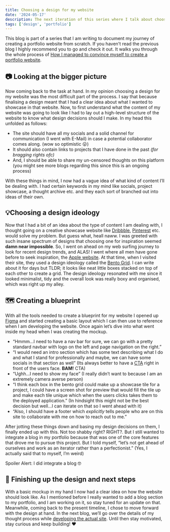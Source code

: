 ```yaml
---
title: Choosing a design for my website
date: '2024-05-17'
description: The next iteration of this series where I talk about choosing a design for my portfolio website and the thought process behind it.
tags: ['design', 'portfolio']
---
```


This blog is part of a series that I am writing to document my journey of creating a portfolio website from scratch. If you haven’t read the previous blog I highly recommend you to go and check it out. It walks you through the whole process of [How I managed to convince myself to create a portfolio website](/blogs/building_portfolio_1).

## 📷 Looking at the bigger picture

Now coming back to the task at hand. In my opinion choosing a design for my website was the most difficult part of the process. I say that because finalising a design meant that I had a clear idea about what I wanted to showcase in that website. Now, to first understand what the content of my website was going to look like I had to lay out a high-level structure of the website to know what design decisions should I make. In my head this unfolded as follows:

- The site should have all my socials and a solid channel for communication (I went with E-Mail) in case a potential collaborator comes along. (wow so optimistic 😛)
- It should also contain links to projects that I have done in the past _(for bragging rights ofc)_
- And, I should be able to share my un-censored thoughts on this platform (you might see more blogs regarding this since this is an ongoing process)

With these things in mind, I now had a vague idea of what kind of content I’ll be dealing with. I had certain keywords in my mind like socials, project showcase, a thought archive etc. and they each sort of branched out into ideas of their own.

## 💡Choosing a design ideology

Now that I had a bit of an idea about the type of content I am dealing with, I thought going on a creative showcase website like [Dribbble](https://dribbble.com/), [Pinterest](https://www.pinterest.com/) etc. would solve my problem. But guess what, heall naww. I was greeted with such insane spectrum of designs that choosing one for inspiration seemed **damn near impossible**. So, I went on ahead on my web surfing journey to look for recent design trends, and ALAS! I went where all men have gone before to seek inspiration, the [Apple website](https://www.apple.com/). At that time, when I visited their site, they used a design ideology called the [Bento Grid](https://medium.com/@hanekcud/bento-grids-what-are-they-and-how-to-use-them-in-your-ui-design-bc55b20f7b74). I can write about it for days but TLDR; it looks like neat little boxes stacked on top of each other to create a grid. The design ideology resonated with me since it looked minimalist, tidy and the overall look was really boxy and organised, which was right up my alley.

## 🗺️ Creating a blueprint

With all the tools needed to create a blueprint for my website I opened up [Figma](https://www.figma.com) and started creating a basic layout which I can then use to reference when I am developing the website. Once again let’s dive into what went inside my head when I was creating the mockup.

- “Hmmm…I need to have a nav bar for sure, we can go with a pretty standard navbar with logo on the left and page navigation on the right.”
- “I would need an intro section which has some text describing what I do and what I stand for professionally and maybe, we can have some socials in that section as well” (Its always better to have a [CTA](https://www.geeksforgeeks.org/what-is-call-to-action-cta-design/) right in front of the users face. **BAM!** CTA)
- “Ughh…I need to show my face” (I really didn’t want to because I am an extremely camera averse person)
- “I think each box in the bento grid could make up a showcase tile for a project, I could have a screen shot for preview that would fill the tile up and make each tile unique which when the users clicks takes them to the deployed application.” (In hindsight this might not be the best decision but well…I can iterate on that so I went ahead with it)
- “Also, I should have a footer which _explicitly_ tells people who are on this site to collaborate with me on how to reach out to me.”

After jotting these things down and basing my design decisions on them, I finally ended up with this. Not too shabby right? RIGHT?. But I still wanted to integrate a blog in my portfolio because that was one of the core features that drove me to pursue this project. But I told myself, “let’s not get ahead of ourselves and work as an iterator rather than a perfectionist.” (Yes, I actually said that to myself, I’m weird)

Spoiler Alert: I did integrate a blog 🤓

## 🏁 Finishing up the design and next steps

With a basic mockup in my hand I now had a clear idea on how the website should look like. As I mentioned before I really wanted to add a blog section to my portfolio, and I am working on it, so stay tuned for an update on that. Meanwhile, coming back to the present timeline, I chose to move forward with the design at hand. In the next blog, we’ll go over the details of my thought process while [developing the actual site](https://www.notion.so/Developing-the-actual-site-90e657d4744849578040a444647b5d85?pvs=21). Until then stay motivated, stay curious and keep building! ❤️
